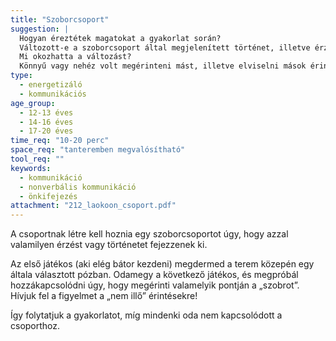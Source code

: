 ```yaml
---
title: "Szoborcsoport"
suggestion: | 
  Hogyan éreztétek magatokat a gyakorlat során?
  Változott-e a szoborcsoport által megjelenített történet, illetve érzelmi állapot az eredeti szándékotokhoz képest?
  Mi okozhatta a változást?
  Könnyű vagy nehéz volt megérinteni mást, illetve elviselni mások érintését?
type:
  - energetizáló
  - kommunikációs
age_group:
  - 12-13 éves
  - 14-16 éves
  - 17-20 éves
time_req: "10-20 perc"
space_req: "tanteremben megvalósítható"
tool_req: ""
keywords: 
  - kommunikáció
  - nonverbális kommunikáció
  - önkifejezés
attachment: "212_laokoon_csoport.pdf"
---
```


A csoportnak létre kell hoznia egy szoborcsoportot úgy, hogy azzal valamilyen érzést vagy történetet fejezzenek ki.

Az első játékos (aki elég bátor kezdeni) megdermed a terem közepén egy általa választott pózban. Odamegy a következő játékos, és megpróbál hozzákapcsolódni úgy, hogy megérinti valamelyik pontján a „szobrot”. Hívjuk fel a figyelmet a „nem illő” érintésekre!

Így folytatjuk a gyakorlatot, míg mindenki oda nem kapcsolódott a csoporthoz.
  
  

